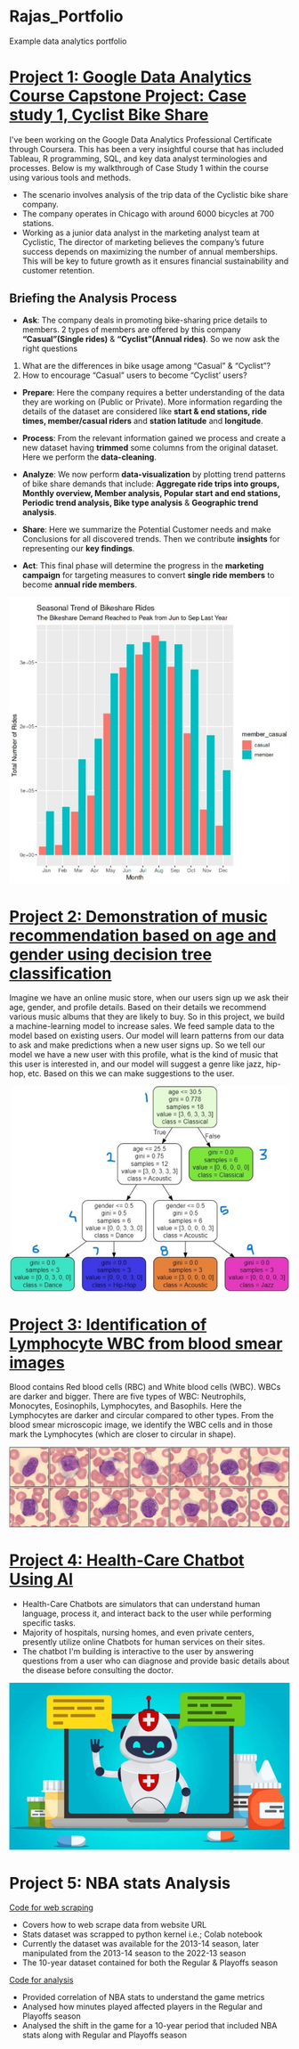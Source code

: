 # Rajas_Portfolio
Example data analytics portfolio

# [Project 1: Google Data Analytics Course Capstone Project: Case study 1, Cyclist Bike Share](https://www.kaggle.com/code/rajasprasad/cyclistic-new)
I've been working on the Google Data Analytics Professional Certificate through Coursera. This has been a very insightful course that has included Tableau, R programming, SQL, and key data analyst terminologies and processes. Below is my walkthrough of Case Study 1 within the course using various tools and methods.
* The scenario involves analysis of the trip data of the Cyclistic bike share company.
* The company operates in Chicago with around 6000 bicycles at 700 stations.
* Working as a junior data analyst in the marketing analyst team at Cyclistic, The director of marketing believes the company’s future success depends on maximizing the number of annual memberships. This will be key to future growth as it ensures financial sustainability and customer retention.


## Briefing the Analysis Process

* **Ask**: The company deals in promoting bike-sharing price details to members. 2 types of members are offered by this company **“Casual”(Single rides)** & **“Cyclist”(Annual rides)**. 
So we now ask the right questions
1. What are the differences in bike usage among “Casual” & “Cyclist”?
2. How to encourage “Casual” users to become “Cyclist’ users?

* **Prepare**: Here the company requires a better understanding of the data they are working on (Public or Private). More information regarding the details of the dataset are considered like **start & end stations, ride times, member/casual riders** and **station latitude** and **longitude**.

* **Process**: From the relevant information gained we process and create a new dataset having **trimmed** some columns from the original dataset. Here we perform the **data-cleaning**.

* **Analyze**: We now perform **data-visualization** by plotting trend patterns of bike share demands that include: **Aggregate ride trips into groups, Monthly overview, Member analysis, Popular start and end stations, Periodic trend analysis, Bike type analysis** & **Geographic trend analysis**.

* **Share**: Here we summarize the Potential Customer needs and make Conclusions for all discovered trends. Then we contribute **insights** for representing our **key findings**.

* **Act**: This final phase will determine the progress in the **marketing campaign** for targeting measures to convert **single ride members** to become **annual ride members**.

![](images/789.jpg)

# [Project 2: Demonstration of music recommendation based on age and gender using decision tree classification](https://github.com/Rvp127/Music_Recommendation-DT-)
Imagine we have an online music store, when our users sign up we ask their age, gender, and profile details. Based on their details we recommend various music albums that they are likely to buy. So in this project, we build a machine-learning model to increase sales. We feed sample data to the model based on existing users. Our model will learn patterns from our data to ask and make predictions when a new user signs up. So we tell our model we have a new user with this profile, what is the kind of music that this user is interested in, and our model will suggest a genre like jazz, hip-hop, etc. Based on this we can make suggestions to the user.

![](images/456.jpg)

# [Project 3: Identification of Lymphocyte WBC from blood smear images](https://github.com/Rvp127/Identification_of_lymphocyte_WBC_in_Blood)
Blood contains Red blood cells (RBC) and White blood cells (WBC). WBCs are darker and bigger. There are five types of WBC:  Neutrophils, Monocytes, Eosinophils, Lymphocytes, and Basophils. Here the Lymphocytes are darker and circular compared to other types. From the blood smear microscopic image, we identify the WBC cells and in those mark the Lymphocytes (which are closer to circular in shape).

![](images/lymph1.jpg)

# [Project 4: Health-Care Chatbot Using AI](https://github.com/Rvp127/Healthcare_chat-bot-using-neural-network)
* Health-Care Chatbots are simulators that can understand human language, process it, and interact back to the user while performing specific tasks.
* Majority of hospitals, nursing homes, and even private centers, presently utilize online Chatbots for human services on their sites.
* The chatbot I'm building is interactive to the user by answering questions from a user who can diagnose and provide basic details about the disease before consulting the doctor.

![](images/health.jpg)

# Project 5: NBA stats Analysis
[Code for web scraping](https://colab.research.google.com/drive/1rYysZsmr2u371yWDzcIOAVCt8PzioLEb?usp=sharing)

* Covers how to web scrape data from website URL
* Stats dataset was scrapped to python kernel i.e.; Colab notebook
* Currently the dataset was available for the 2013-14 season, later manipulated from the 2013-14 season to the 2022-13 season
* The 10-year dataset contained for both the Regular & Playoffs season

[Code for analysis](https://colab.research.google.com/drive/1njgTQecqUSrzVQkNkkQQkaOsfiknD50B?usp=sharing)

* Provided correlation of NBA stats to understand the game metrics
* Analysed how minutes played affected players in the Regular and Playoffs season
* Analysed the shift in the game for a 10-year period that included NBA stats along with Regular and Playoffs season


